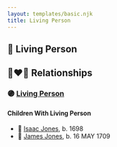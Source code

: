 ```yaml
---
layout: templates/basic.njk
title: Living Person
---
```

## 🔵 Living Person


## 👩‍❤️‍👨 Relationships

### 🟣 [Living Person](/people/1/1648568)

#### Children With Living Person
* 🔵 [Isaac Jones](/people/7/77695552), b. 1698
* 🔵 [James Jones](/people/6/61233476), b. 16 MAY 1709